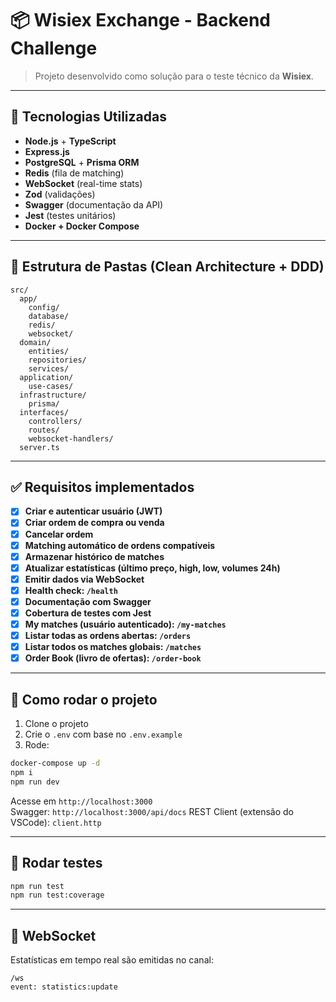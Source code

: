# 📦 Wisiex Exchange - Backend Challenge

> Projeto desenvolvido como solução para o teste técnico da **Wisiex**.

---

## 🚀 Tecnologias Utilizadas

- **Node.js** + **TypeScript**
- **Express.js**
- **PostgreSQL** + **Prisma ORM**
- **Redis** (fila de matching)
- **WebSocket** (real-time stats)
- **Zod** (validações)
- **Swagger** (documentação da API)
- **Jest** (testes unitários)
- **Docker + Docker Compose**

---

## 📁 Estrutura de Pastas (Clean Architecture + DDD)

```
src/
  app/
    config/
    database/
    redis/
    websocket/
  domain/
    entities/
    repositories/
    services/
  application/
    use-cases/
  infrastructure/
    prisma/
  interfaces/
    controllers/
    routes/
    websocket-handlers/
  server.ts
```

---

## ✅ Requisitos implementados

- [x] **Criar e autenticar usuário (JWT)**
- [x] **Criar ordem de compra ou venda**
- [x] **Cancelar ordem**
- [x] **Matching automático de ordens compatíveis**
- [x] **Armazenar histórico de matches**
- [x] **Atualizar estatísticas (último preço, high, low, volumes 24h)**
- [x] **Emitir dados via WebSocket**
- [x] **Health check: `/health`**
- [x] **Documentação com Swagger**
- [x] **Cobertura de testes com Jest**
- [x] **My matches (usuário autenticado): `/my-matches`**
- [x] **Listar todas as ordens abertas: `/orders`**
- [x] **Listar todos os matches globais: `/matches`**
- [x] **Order Book (livro de ofertas): `/order-book`**

---

## 🔄 Como rodar o projeto

1. Clone o projeto
2. Crie o `.env` com base no `.env.example`
3. Rode:

```bash
docker-compose up -d
npm i
npm run dev
```

Acesse em `http://localhost:3000`  
Swagger: `http://localhost:3000/api/docs`
REST Client (extensão do VSCode): `client.http`

---

## 🧪 Rodar testes

```bash
npm run test
npm run test:coverage
```

---

## 📡 WebSocket

Estatísticas em tempo real são emitidas no canal:

```
/ws
event: statistics:update
```